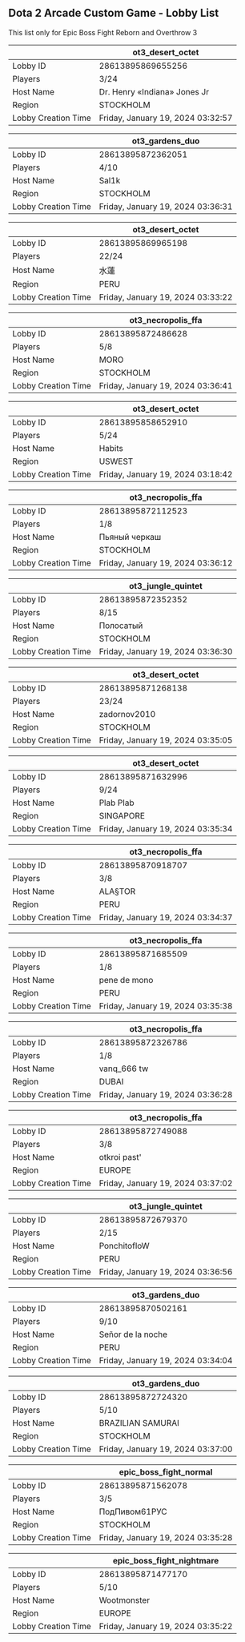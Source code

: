 ## Dota 2 Arcade Custom Game - Lobby List

This list only for Epic Boss Fight Reborn and Overthrow 3

|  | ot3_desert_octet |
| ------ | ------ |
| Lobby ID | 28613895869655256 |
| Players | 3/24 |
| Host Name | Dr. Henry «Indiana» Jones Jr |
| Region | STOCKHOLM |
| Lobby Creation Time | Friday, January 19, 2024 03:32:57 |


|  | ot3_gardens_duo |
| ------ | ------ |
| Lobby ID | 28613895872362051 |
| Players | 4/10 |
| Host Name | Sal1k |
| Region | STOCKHOLM |
| Lobby Creation Time | Friday, January 19, 2024 03:36:31 |


|  | ot3_desert_octet |
| ------ | ------ |
| Lobby ID | 28613895869965198 |
| Players | 22/24 |
| Host Name | 水蓮 |
| Region | PERU |
| Lobby Creation Time | Friday, January 19, 2024 03:33:22 |


|  | ot3_necropolis_ffa |
| ------ | ------ |
| Lobby ID | 28613895872486628 |
| Players | 5/8 |
| Host Name | MORO |
| Region | STOCKHOLM |
| Lobby Creation Time | Friday, January 19, 2024 03:36:41 |


|  | ot3_desert_octet |
| ------ | ------ |
| Lobby ID | 28613895858652910 |
| Players | 5/24 |
| Host Name | Habits |
| Region | USWEST |
| Lobby Creation Time | Friday, January 19, 2024 03:18:42 |


|  | ot3_necropolis_ffa |
| ------ | ------ |
| Lobby ID | 28613895872112523 |
| Players | 1/8 |
| Host Name | Пьяный черкаш |
| Region | STOCKHOLM |
| Lobby Creation Time | Friday, January 19, 2024 03:36:12 |


|  | ot3_jungle_quintet |
| ------ | ------ |
| Lobby ID | 28613895872352352 |
| Players | 8/15 |
| Host Name | Полосатый |
| Region | STOCKHOLM |
| Lobby Creation Time | Friday, January 19, 2024 03:36:30 |


|  | ot3_desert_octet |
| ------ | ------ |
| Lobby ID | 28613895871268138 |
| Players | 23/24 |
| Host Name | zadornov2010 |
| Region | STOCKHOLM |
| Lobby Creation Time | Friday, January 19, 2024 03:35:05 |


|  | ot3_desert_octet |
| ------ | ------ |
| Lobby ID | 28613895871632996 |
| Players | 9/24 |
| Host Name | Plab Plab |
| Region | SINGAPORE |
| Lobby Creation Time | Friday, January 19, 2024 03:35:34 |


|  | ot3_necropolis_ffa |
| ------ | ------ |
| Lobby ID | 28613895870918707 |
| Players | 3/8 |
| Host Name | ALA§TOR |
| Region | PERU |
| Lobby Creation Time | Friday, January 19, 2024 03:34:37 |


|  | ot3_necropolis_ffa |
| ------ | ------ |
| Lobby ID | 28613895871685509 |
| Players | 1/8 |
| Host Name | pene de mono |
| Region | PERU |
| Lobby Creation Time | Friday, January 19, 2024 03:35:38 |


|  | ot3_necropolis_ffa |
| ------ | ------ |
| Lobby ID | 28613895872326786 |
| Players | 1/8 |
| Host Name | vanq_666  tw |
| Region | DUBAI |
| Lobby Creation Time | Friday, January 19, 2024 03:36:28 |


|  | ot3_necropolis_ffa |
| ------ | ------ |
| Lobby ID | 28613895872749088 |
| Players | 3/8 |
| Host Name | otkroi past' |
| Region | EUROPE |
| Lobby Creation Time | Friday, January 19, 2024 03:37:02 |


|  | ot3_jungle_quintet |
| ------ | ------ |
| Lobby ID | 28613895872679370 |
| Players | 2/15 |
| Host Name | PonchitofloW |
| Region | PERU |
| Lobby Creation Time | Friday, January 19, 2024 03:36:56 |


|  | ot3_gardens_duo |
| ------ | ------ |
| Lobby ID | 28613895870502161 |
| Players | 9/10 |
| Host Name | Señor de la noche |
| Region | PERU |
| Lobby Creation Time | Friday, January 19, 2024 03:34:04 |


|  | ot3_gardens_duo |
| ------ | ------ |
| Lobby ID | 28613895872724320 |
| Players | 5/10 |
| Host Name | BRAZILIAN SAMURAI |
| Region | STOCKHOLM |
| Lobby Creation Time | Friday, January 19, 2024 03:37:00 |


|  | epic_boss_fight_normal |
| ------ | ------ |
| Lobby ID | 28613895871562078 |
| Players | 3/5 |
| Host Name | ПодПивом61РУС |
| Region | STOCKHOLM |
| Lobby Creation Time | Friday, January 19, 2024 03:35:28 |


|  | epic_boss_fight_nightmare |
| ------ | ------ |
| Lobby ID | 28613895871477170 |
| Players | 5/10 |
| Host Name | Wootmonster |
| Region | EUROPE |
| Lobby Creation Time | Friday, January 19, 2024 03:35:22 |


